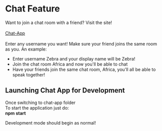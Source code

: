 # Chat Feature
Want to join a chat room with a friend? Visit the site! <br><br>
[Chat-App](https://chat-app-63eec.web.app/) <br><br>
Enter any username you want! Make sure your friend joins the same room as you. An example:
- Enter username Zebra and your display name will be Zebra!
- Join the chat room Africa and now you'll be able to chat
- Have your friends join the same chat room, Africa, you'll all be able to speak together!

## Launching Chat App for Development

Once switching to chat-app folder <br>
To start the application just do: <br>
**npm start**  <br>

Development mode should begin as normal!

